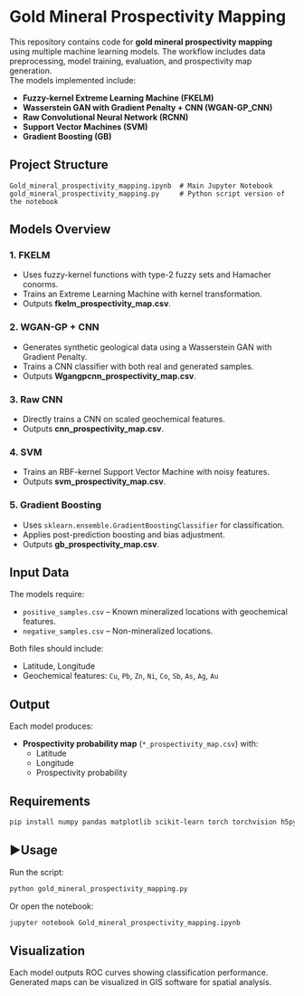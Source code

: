 # Gold Mineral Prospectivity Mapping

This repository contains code for **gold mineral prospectivity mapping** using multiple machine learning models. The workflow includes data preprocessing, model training, evaluation, and prospectivity map generation.  
The models implemented include:
- **Fuzzy-kernel Extreme Learning Machine (FKELM)**
- **Wasserstein GAN with Gradient Penalty + CNN (WGAN-GP_CNN)**
- **Raw Convolutional Neural Network (RCNN)**
- **Support Vector Machines (SVM)**
- **Gradient Boosting (GB)**

## Project Structure
```
Gold_mineral_prospectivity_mapping.ipynb  # Main Jupyter Notebook
gold_mineral_prospectivity_mapping.py     # Python script version of the notebook
```

## Models Overview
### 1. **FKELM**
- Uses fuzzy-kernel functions with type-2 fuzzy sets and Hamacher conorms.
- Trains an Extreme Learning Machine with kernel transformation.
- Outputs **fkelm_prospectivity_map.csv**.

### 2. **WGAN-GP + CNN**
- Generates synthetic geological data using a Wasserstein GAN with Gradient Penalty.
- Trains a CNN classifier with both real and generated samples.
- Outputs **Wgangpcnn_prospectivity_map.csv**.

### 3. **Raw CNN**
- Directly trains a CNN on scaled geochemical features.
- Outputs **cnn_prospectivity_map.csv**.

### 4. **SVM**
- Trains an RBF-kernel Support Vector Machine with noisy features.
- Outputs **svm_prospectivity_map.csv**.

### 5. **Gradient Boosting**
- Uses `sklearn.ensemble.GradientBoostingClassifier` for classification.
- Applies post-prediction boosting and bias adjustment.
- Outputs **gb_prospectivity_map.csv**.

## Input Data
The models require:
- `positive_samples.csv` – Known mineralized locations with geochemical features.
- `negative_samples.csv` – Non-mineralized locations.
  
Both files should include:
- Latitude, Longitude
- Geochemical features: `Cu`, `Pb`, `Zn`, `Ni`, `Co`, `Sb`, `As`, `Ag`, `Au`

## Output
Each model produces:
- **Prospectivity probability map** (`*_prospectivity_map.csv`) with:
  - Latitude
  - Longitude
  - Prospectivity probability

## Requirements
```bash
pip install numpy pandas matplotlib scikit-learn torch torchvision h5py
```

## ▶Usage
Run the script:
```bash
python gold_mineral_prospectivity_mapping.py
```
Or open the notebook:
```bash
jupyter notebook Gold_mineral_prospectivity_mapping.ipynb
```

## Visualization
Each model outputs ROC curves showing classification performance.  
Generated maps can be visualized in GIS software for spatial analysis.

